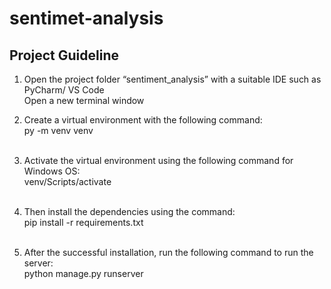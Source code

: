 # sentimet-analysis
## Project Guideline 
1. Open the project folder “sentiment_analysis” with a suitable IDE such as PyCharm/ VS Code <br>
Open a new terminal window <br>

2. Create a virtual environment with the following command: <br>
py -m venv venv  <br><br>

3. Activate the virtual environment using the following command for Windows OS: <br>
venv/Scripts/activate   <br><br>

4. Then install the dependencies using the command:<br>
pip install -r requirements.txt  <br><br>

5. After the successful installation, run the following command to run the server:<br>
python manage.py runserver  <br><br>
